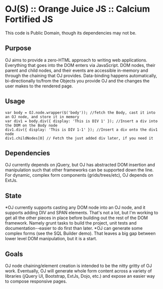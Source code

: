 OJ(S) :: Orange Juice JS :: Calcium Fortified JS
======
This code is Public Domain, though its dependencies may not be.

## Purpose

OJ aims to provide a zero-HTML approach to writing web applications. Everything that goes into the DOM enters via JavaScript. 
DOM nodes, their parent and child nodes, and their events are accessible in-memory and through the chaining that OJ
provides. Data-binding happens automatically, bi-directionally to/from the Objects you provide OJ and the changes
the user makes to the rendered page.

## Usage

    var body = OJ.node.wrapper($('body')); //fetch the Body, cast it into an OJ node, and store it in memory
    var div1 = body.div({ display: 'This is DIV 1' }); //Insert a div into the DOM on the Body node
    div1.div({ display: 'This is DIV 1-1' }); //Insert a div onto the div1 node
    div1.childNodes[0] // Fetch the just added div later, if you need it
    
## Dependencies

OJ currently depends on jQuery, but OJ has abstracted DOM insertion and manipulation such that other frameworks can be 
supported down the line. For dynamic, complex form components (grids/trees/etc), OJ depends on ExtJs.

## State

*OJ currently supports casting any DOM node into an OJ node, and it supports adding DIV and SPAN elements. 
That's not a lot, but I'm working to get all the other pieces in place before building out the rest of the DOM framework.
Namely grunt tasks to build the project, unit tests and documentation--easier to do first than later.
*OJ can generate some complex forms (see the SQL Builder demo). That leaves a big gap between lower level DOM manipulation,
but it is a start.

## Goals

OJ node chaining/element creation is intended to be the nitty gritty of OJ work. Eventually, OJ will generate whole
form content across a variety of libraries (jQuery UI, Bootstrap, ExtJs, Dojo, etc.) and expose an easier way to 
compose responsive pages.
